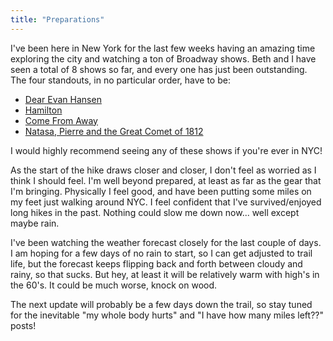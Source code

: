 ```yaml
---
title: "Preparations"
---
```


I've been here in New York for the last few weeks having an amazing time exploring the city and watching a ton of Broadway shows.  Beth and I have seen a total of 8 shows so far, and every one has just been outstanding.  The four standouts, in no particular order, have to be:
* [Dear Evan Hansen](http://dearevanhansen.com/)
* [Hamilton](http://www.hamiltonbroadway.com/)
* [Come From Away](http://comefromaway.com/)
* [Natasa, Pierre and the Great Comet of 1812](http://greatcometbroadway.com/)

I would highly recommend seeing any of these shows if you're ever in NYC!

As the start of the hike draws closer and closer, I don't feel as worried as I think I should feel.  I'm well beyond prepared, at least as far as the gear that I'm bringing.  Physically I feel good, and have been putting some miles on my feet just walking around NYC.  I feel confident that I've survived/enjoyed long hikes in the past.  Nothing could slow me down now... well except maybe rain.

I've been watching the weather forecast closely for the last couple of days.  I am hoping for a few days of no rain to start, so I can get adjusted to trail life, but the forecast keeps flipping back and forth between cloudy and rainy, so that sucks.  But hey, at least it will be relatively warm with high's in the 60's.  It could be much worse, knock on wood.

The next update will probably be a few days down the trail, so stay tuned for the inevitable "my whole body hurts" and "I have how many miles left??" posts!
